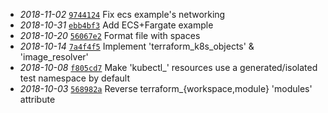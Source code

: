 - _2018-11-02_ [`9744124`](https://github.com/ceason/rules_terraform/commit/9744124134e6d83f8c3129f01e325719db640c84) Fix ecs example's networking
- _2018-10-31_ [`ebb4bf3`](https://github.com/ceason/rules_terraform/commit/ebb4bf38be9baec7e9aa65e5a7b1378ef6455fea) Add ECS+Fargate example
- _2018-10-20_ [`56067e2`](https://github.com/ceason/rules_terraform/commit/56067e2ca4222afab0aae6e749d0fecb746d9239) Format file with spaces
- _2018-10-14_ [`7a4f4f5`](https://github.com/ceason/rules_terraform/commit/7a4f4f5c4273bff017b02a260961b744f77cf3f4) Implement 'terraform_k8s_objects' & 'image_resolver'
- _2018-10-08_ [`f805cd7`](https://github.com/ceason/rules_terraform/commit/f805cd7e61f281596705f4d2ffc9e3d38e49f16d) Make 'kubectl_' resources use a generated/isolated test namespace by default
- _2018-10-03_ [`568982a`](https://github.com/ceason/rules_terraform/commit/568982af0af06e6a2eced0f6cd505b8cab174b84) Reverse terraform_{workspace,module} 'modules' attribute
